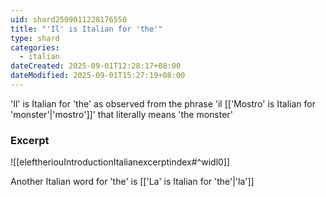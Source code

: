 ```yaml
---
uid: shard2509011228176550
title: "'Il' is Italian for 'the'"
type: shard
categories:
  - italian
dateCreated: 2025-09-01T12:28:17+08:00
dateModified: 2025-09-01T15:27:19+08:00
---
```

'Il' is Italian for 'the' as observed from the phrase 'il [['Mostro' is Italian for 'monster'|'mostro']]' that literally means 'the monster'

### Excerpt
![[eleftheriouIntroductionItalianexcerptindex#^widl0]]

Another Italian word for 'the' is [['La' is Italian for 'the'|'la']]